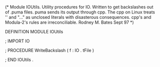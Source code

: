 
(* Module IOUtils.  Utility procedures for IO. 
   Written to get backslashes out of .puma files.  puma sends its output
   through cpp.  The cpp on Linux treats '\' and "...\" as unclosed
   literals with disasterous consequences.  cpp's and Modula-2's rules
   are irreconciliable. 
   Rodney M. Bates Sept 97
*) 

DEFINITION MODULE IOUtils 

; IMPORT IO 

; PROCEDURE WriteBackslash ( f : IO . tFile ) 

; END IOUtils 
. 

